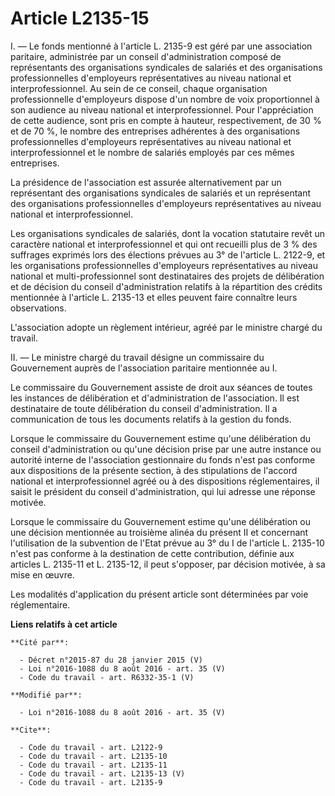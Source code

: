 # Article L2135-15

I. ― Le fonds mentionné à l'article L. 2135-9 est géré par une association paritaire, administrée par un conseil
d'administration composé de représentants des organisations syndicales de salariés et des organisations professionnelles
d'employeurs représentatives au niveau national et interprofessionnel. Au sein de ce conseil, chaque organisation
professionnelle d'employeurs dispose d'un nombre de voix proportionnel à son audience au niveau national et
interprofessionnel. Pour l'appréciation de cette audience, sont pris en compte à hauteur, respectivement, de 30 % et de 70 %,
le nombre des entreprises adhérentes à des organisations professionnelles d'employeurs représentatives au niveau national et
interprofessionnel et le nombre de salariés employés par ces mêmes entreprises. 

La présidence de l'association est assurée alternativement par un représentant des organisations syndicales de salariés et un
représentant des organisations professionnelles d'employeurs représentatives au niveau national et interprofessionnel. 

Les organisations syndicales de salariés, dont la vocation statutaire revêt un caractère national et interprofessionnel et
qui ont recueilli plus de 3 % des suffrages exprimés lors des élections prévues au 3° de l'article L. 2122-9, et les
organisations professionnelles d'employeurs représentatives au niveau national et multi-professionnel sont destinataires des
projets de délibération et de décision du conseil d'administration relatifs à la répartition des crédits mentionnée à
l'article L. 2135-13 et elles peuvent faire connaître leurs observations. 

L'association adopte un règlement intérieur, agréé par le ministre chargé du travail. 

II. ― Le ministre chargé du travail désigne un commissaire du Gouvernement auprès de l'association paritaire mentionnée au
I. 

Le commissaire du Gouvernement assiste de droit aux séances de toutes les instances de délibération et d'administration de
l'association. Il est destinataire de toute délibération du conseil d'administration. Il a communication de tous les
documents relatifs à la gestion du fonds. 

Lorsque le commissaire du Gouvernement estime qu'une délibération du conseil d'administration ou qu'une décision prise par
une autre instance ou autorité interne de l'association gestionnaire du fonds n'est pas conforme aux dispositions de la
présente section, à des stipulations de l'accord national et interprofessionnel agréé ou à des dispositions réglementaires,
il saisit le président du conseil d'administration, qui lui adresse une réponse motivée. 

Lorsque le commissaire du Gouvernement estime qu'une délibération ou une décision mentionnée au troisième alinéa du présent
II et concernant l'utilisation de la subvention de l'Etat prévue au 3° du I de l'article L. 2135-10 n'est pas conforme à la
destination de cette contribution, définie aux articles L. 2135-11 et L. 2135-12, il peut s'opposer, par décision motivée, à
sa mise en œuvre. 

Les modalités d'application du présent article sont déterminées par voie réglementaire.

**Liens relatifs à cet article**

	**Cité par**:

	  - Décret n°2015-87 du 28 janvier 2015 (V)
	  - Loi n°2016-1088 du 8 août 2016 - art. 35 (V)
	  - Code du travail - art. R6332-35-1 (V)

	**Modifié par**:

	  - Loi n°2016-1088 du 8 août 2016 - art. 35 (V)

	**Cite**:

	  - Code du travail - art. L2122-9
	  - Code du travail - art. L2135-10
	  - Code du travail - art. L2135-11
	  - Code du travail - art. L2135-13 (V)
	  - Code du travail - art. L2135-9
